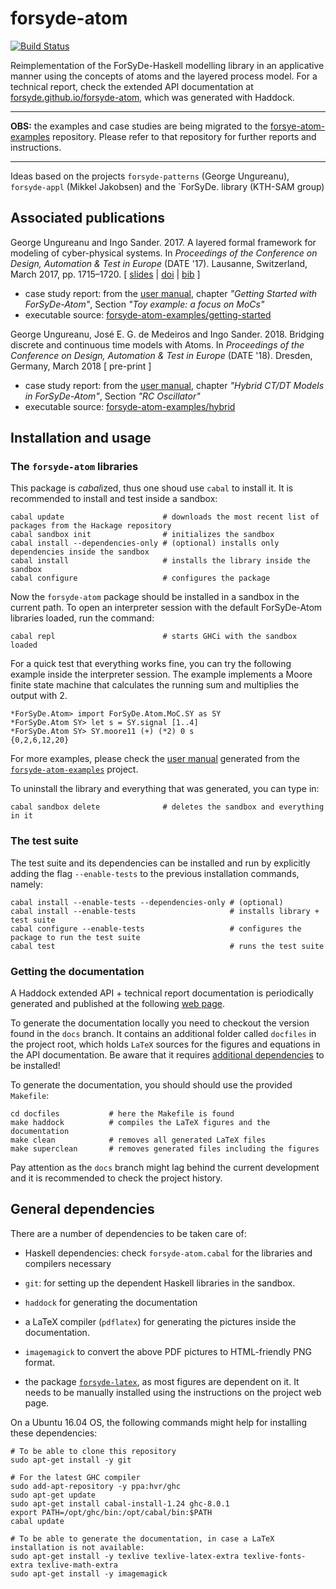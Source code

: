 forsyde-atom
============

[![Build Status](https://travis-ci.org/forsyde/forsyde-atom.svg?branch=master)](https://travis-ci.org/forsyde/forsyde-atom)

Reimplementation of the ForSyDe-Haskell modelling library in an
applicative manner using the concepts of atoms and the layered process
model. For a technical report, check the extended API documentation at
[forsyde.github.io/forsyde-atom](https://forsyde.github.io/forsyde-atom),
which was generated with Haddock.

----

**OBS:** the examples and case studies are being migrated to the 
[forsye-atom-examples](https://github.com/forsyde/forsyde-atom-examples) 
repository. Please refer to that repository for further reports and 
instructions. 

----

Ideas based on the projects `forsyde-patterns` (George Ungureanu),
`forsyde-appl` (Mikkel Jakobsen) and the `ForSyDe. library (KTH-SAM
group)

Associated publications
-----------------------

George Ungureanu and Ingo Sander. 2017. A layered formal framework for modeling of cyber-physical systems. In _Proceedings of the Conference on Design, Automation & Test in Europe_ (DATE '17). Lausanne, Switzerland, March 2017, pp. 1715–1720. [ [slides](https://www.researchgate.net/publication/320004563_Slides_handout_from_DATE%2717_talk) | [doi](https://doi.org/10.23919/DATE.2017.7927270) | [bib](https://people.kth.se/~ugeorge/cite/publications.html#Ungureanu17:DATE) ]

 * case study report: from the [user manual](https://github.com/forsyde/forsyde-atom-examples/blob/master/manual.pdf), chapter _"Getting Started with ForSyDe-Atom"_, Section _"Toy example: a focus on MoCs"_
 * executable source: [forsyde-atom-examples/getting-started](https://github.com/forsyde/forsyde-atom-examples/tree/master/getting-started)

George Ungureanu, José E. G. de Medeiros and Ingo Sander. 2018. Bridging discrete and continuous time models with Atoms. In _Proceedings of the Conference on Design, Automation & Test in Europe_ (DATE '18). Dresden, Germany, March 2018 [ pre-print ]

 * case study report: from the [user manual](https://github.com/forsyde/forsyde-atom-examples/blob/master/manual.pdf), chapter _"Hybrid CT/DT Models in ForSyDe-Atom"_, Section _"RC Oscillator"_
 * executable source: [forsyde-atom-examples/hybrid](https://github.com/forsyde/forsyde-atom-examples/tree/master/hybrid)

Installation and usage
----------------------

### The `forsyde-atom` libraries

This package is *cabal*ized, thus one shoud use `cabal` to install
it. It is recommended to install and test inside a sandbox:

    cabal update                      # downloads the most recent list of packages from the Hackage repository
    cabal sandbox init                # initializes the sandbox
    cabal install --dependencies-only # (optional) installs only dependencies inside the sandbox
    cabal install                     # installs the library inside the sandbox
    cabal configure                   # configures the package
	
Now the `forsyde-atom` package should be installed in a sandbox in the current path. To open an interpreter session with the default ForSyDe-Atom libraries loaded, run the command:
	
    cabal repl                        # starts GHCi with the sandbox loaded	

For a quick test that everything works fine, you can try the following example inside the interpreter session. The example implements a Moore finite state machine that calculates the running sum and multiplies the output with 2.

    *ForSyDe.Atom> import ForSyDe.Atom.MoC.SY as SY
    *ForSyDe.Atom SY> let s = SY.signal [1..4]
    *ForSyDe.Atom SY> SY.moore11 (+) (*2) 0 s
	{0,2,6,12,20}

For more examples, please check the [user manual](https://github.com/forsyde/forsyde-atom-examples/blob/master/manual.pdf) generated from the [`forsyde-atom-examples`](https://github.com/forsyde/forsyde-atom-examples) project.

To uninstall the library and everything that was generated, you can type in:

    cabal sandbox delete              # deletes the sandbox and everything in it
	
### The test suite

The test suite and its dependencies can be installed and run by
explicitly adding the flag `--enable-tests` to the previous
installation commands, namely:

    cabal install --enable-tests --dependencies-only # (optional)
    cabal install --enable-tests                     # installs library + test suite
    cabal configure --enable-tests                   # configures the package to run the test suite
    cabal test                                       # runs the test suite 
   
### Getting the documentation

A Haddock extended API + technical report documentation is
periodically generated and published at the following
[web page](https://forsyde.github.io/forsyde-atom). 

To generate the documentation locally you need to checkout the version
found in the `docs` branch. It contains an additional folder called
`docfiles` in the project root, which holds `LaTeX` sources for the
figures and equations in the API documentation. Be aware that it
requires
[additional dependencies](https://github.com/forsyde/forsyde-atom#general-dependencies)
to be installed!

To generate the documentation, you should should use the provided
`Makefile`:

    cd docfiles           # here the Makefile is found
    make haddock          # compiles the LaTeX figures and the documentation
    make clean            # removes all generated LaTeX files
	make superclean       # removes generated files including the figures
    
Pay attention as the `docs` branch might lag behind the current
development and it is recommended to check the project history.
	
General dependencies
--------------------
    
There are a number of dependencies to be taken care of:

 * Haskell dependencies: check `forsyde-atom.cabal` for the libraries
   and compilers necessary

 * `git`: for setting up the dependent Haskell libraries in the sandbox.

 * `haddock` for generating the documentation

 * a LaTeX compiler (`pdflatex`) for generating the pictures inside
   the documentation.

 * `imagemagick` to convert the above PDF pictures to HTML-friendly
   PNG format.
   
 * the package
   [`forsyde-latex`](https://github.com/forsyde/forsyde-latex), as
   most figures are dependent on it. It needs to be manually installed
   using the instructions on the project web page.
   
On a Ubuntu 16.04 OS, the following commands might help for installing these dependencies:

    # To be able to clone this repository
    sudo apt-get install -y git
    
    # For the latest GHC compiler 
    sudo add-apt-repository -y ppa:hvr/ghc
    sudo apt-get update
    sudo apt-get install cabal-install-1.24 ghc-8.0.1
    export PATH=/opt/ghc/bin:/opt/cabal/bin:$PATH
    cabal update
    
    # To be able to generate the documentation, in case a LaTeX installation is not available:
    sudo apt-get install -y texlive texlive-latex-extra texlive-fonts-extra texlive-math-extra
    sudo apt-get install -y imagemagick
    
